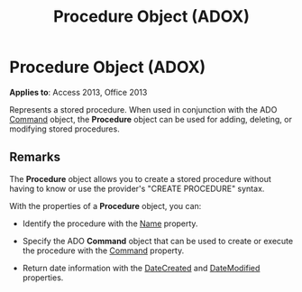 ﻿---
title: Procedure Object (ADOX)
TOCTitle: Procedure Object (ADOX)
ms:assetid: d5fcf0fe-f59f-e114-dc11-515f11c2a2c1
ms:mtpsurl: https://msdn.microsoft.com/library/JJ250076(v=office.15)
ms:contentKeyID: 48547972
ms.date: 09/18/2015
mtps_version: v=office.15
---

# Procedure Object (ADOX)


**Applies to**: Access 2013, Office 2013

Represents a stored procedure. When used in conjunction with the ADO [Command](command-object-ado.md) object, the **Procedure** object can be used for adding, deleting, or modifying stored procedures.

## Remarks

The **Procedure** object allows you to create a stored procedure without having to know or use the provider's "CREATE PROCEDURE" syntax.

With the properties of a **Procedure** object, you can:

  - Identify the procedure with the [Name](name-property-adox.md) property.

  - Specify the ADO **Command** object that can be used to create or execute the procedure with the [Command](command-property-adox.md) property.

  - Return date information with the [DateCreated](datecreated-property-adox.md) and [DateModified](datemodified-property-adox.md) properties.

